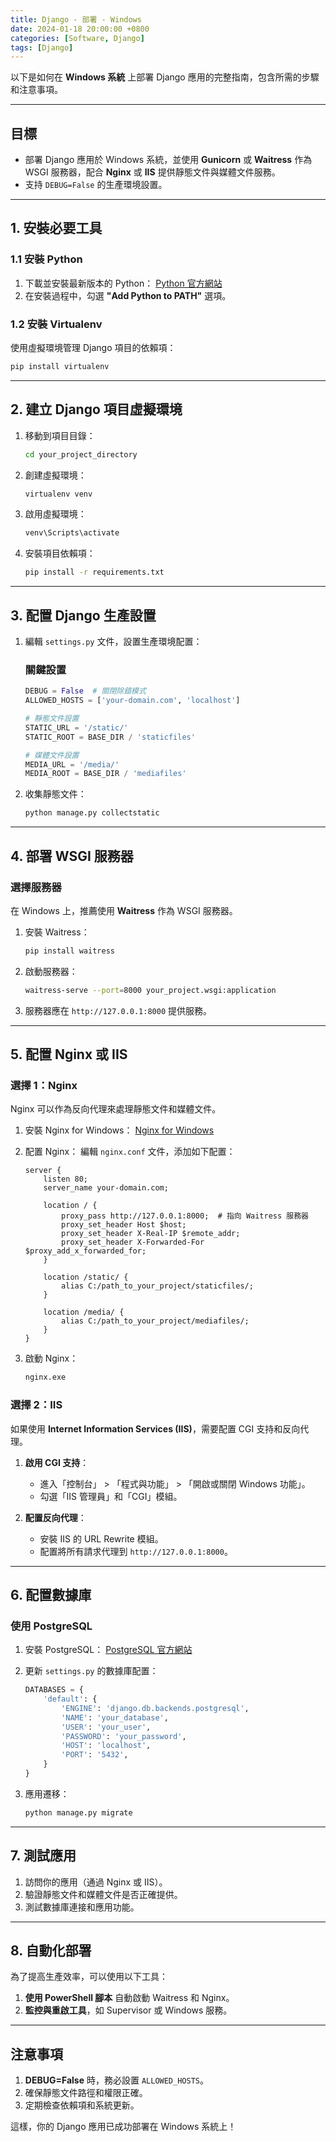 ```yaml
---
title: Django - 部署 - Windows
date: 2024-01-18 20:00:00 +0800
categories: [Software, Django]
tags: [Django]
---
```


以下是如何在 **Windows 系統** 上部署 Django 應用的完整指南，包含所需的步驟和注意事項。

---

## **目標**
- 部署 Django 應用於 Windows 系統，並使用 **Gunicorn** 或 **Waitress** 作為 WSGI 服務器，配合 **Nginx** 或 **IIS** 提供靜態文件與媒體文件服務。
- 支持 `DEBUG=False` 的生產環境設置。

---

## **1. 安裝必要工具**
### **1.1 安裝 Python**
1. 下載並安裝最新版本的 Python：
   [Python 官方網站](https://www.python.org/)
2. 在安裝過程中，勾選 **"Add Python to PATH"** 選項。

### **1.2 安裝 Virtualenv**
使用虛擬環境管理 Django 項目的依賴項：
```bash
pip install virtualenv
```

---

## **2. 建立 Django 項目虛擬環境**
1. 移動到項目目錄：
   ```bash
   cd your_project_directory
   ```

2. 創建虛擬環境：
   ```bash
   virtualenv venv
   ```

3. 啟用虛擬環境：
   ```bash
   venv\Scripts\activate
   ```

4. 安裝項目依賴項：
   ```bash
   pip install -r requirements.txt
   ```

---

## **3. 配置 Django 生產設置**

1. 編輯 `settings.py` 文件，設置生產環境配置：

   ### **關鍵設置**
   ```python
   DEBUG = False  # 關閉除錯模式
   ALLOWED_HOSTS = ['your-domain.com', 'localhost']

   # 靜態文件設置
   STATIC_URL = '/static/'
   STATIC_ROOT = BASE_DIR / 'staticfiles'

   # 媒體文件設置
   MEDIA_URL = '/media/'
   MEDIA_ROOT = BASE_DIR / 'mediafiles'
   ```

2. 收集靜態文件：
   ```bash
   python manage.py collectstatic
   ```

---

## **4. 部署 WSGI 服務器**

### **選擇服務器**
在 Windows 上，推薦使用 **Waitress** 作為 WSGI 服務器。

1. 安裝 Waitress：
   ```bash
   pip install waitress
   ```

2. 啟動服務器：
   ```bash
   waitress-serve --port=8000 your_project.wsgi:application
   ```

3. 服務器應在 `http://127.0.0.1:8000` 提供服務。

---

## **5. 配置 Nginx 或 IIS**

### **選擇 1：Nginx**
Nginx 可以作為反向代理來處理靜態文件和媒體文件。

1. 安裝 Nginx for Windows：
   [Nginx for Windows](https://nginx.org/en/download.html)

2. 配置 Nginx：
   編輯 `nginx.conf` 文件，添加如下配置：
   ```nginx
   server {
       listen 80;
       server_name your-domain.com;

       location / {
           proxy_pass http://127.0.0.1:8000;  # 指向 Waitress 服務器
           proxy_set_header Host $host;
           proxy_set_header X-Real-IP $remote_addr;
           proxy_set_header X-Forwarded-For $proxy_add_x_forwarded_for;
       }

       location /static/ {
           alias C:/path_to_your_project/staticfiles/;
       }

       location /media/ {
           alias C:/path_to_your_project/mediafiles/;
       }
   }
   ```

3. 啟動 Nginx：
   ```bash
   nginx.exe
   ```

### **選擇 2：IIS**
如果使用 **Internet Information Services (IIS)**，需要配置 CGI 支持和反向代理。

1. **啟用 CGI 支持**：
   - 進入「控制台」 > 「程式與功能」 > 「開啟或關閉 Windows 功能」。
   - 勾選「IIS 管理員」和「CGI」模組。

2. **配置反向代理**：
   - 安裝 IIS 的 URL Rewrite 模組。
   - 配置將所有請求代理到 `http://127.0.0.1:8000`。

---

## **6. 配置數據庫**
### **使用 PostgreSQL**
1. 安裝 PostgreSQL：
   [PostgreSQL 官方網站](https://www.postgresql.org/download/)

2. 更新 `settings.py` 的數據庫配置：
   ```python
   DATABASES = {
       'default': {
           'ENGINE': 'django.db.backends.postgresql',
           'NAME': 'your_database',
           'USER': 'your_user',
           'PASSWORD': 'your_password',
           'HOST': 'localhost',
           'PORT': '5432',
       }
   }
   ```

3. 應用遷移：
   ```bash
   python manage.py migrate
   ```

---

## **7. 測試應用**
1. 訪問你的應用（通過 Nginx 或 IIS）。
2. 驗證靜態文件和媒體文件是否正確提供。
3. 測試數據庫連接和應用功能。

---

## **8. 自動化部署**
為了提高生產效率，可以使用以下工具：
1. **使用 PowerShell 腳本** 自動啟動 Waitress 和 Nginx。
2. **監控與重啟工具**，如 Supervisor 或 Windows 服務。

---

## **注意事項**
1. **DEBUG=False** 時，務必設置 `ALLOWED_HOSTS`。
2. 確保靜態文件路徑和權限正確。
3. 定期檢查依賴項和系統更新。

這樣，你的 Django 應用已成功部署在 Windows 系統上！
